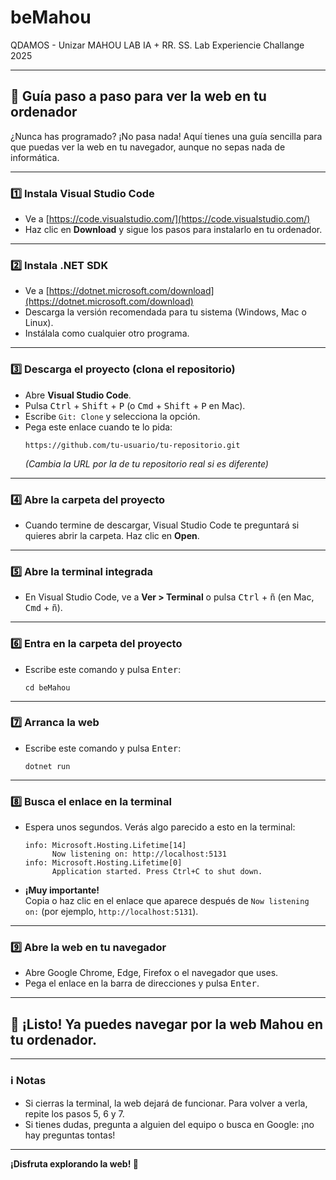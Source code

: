 # beMahou

QDAMOS - Unizar MAHOU LAB IA + RR. SS. Lab Experiencie Challange 2025

---

## 🚀 Guía paso a paso para ver la web en tu ordenador

¿Nunca has programado? ¡No pasa nada! Aquí tienes una guía sencilla para que puedas ver la web en tu navegador, aunque no sepas nada de informática.

---

### 1️⃣ Instala Visual Studio Code

- Ve a [https://code.visualstudio.com/](https://code.visualstudio.com/)
- Haz clic en **Download** y sigue los pasos para instalarlo en tu ordenador.

---

### 2️⃣ Instala .NET SDK

- Ve a [https://dotnet.microsoft.com/download](https://dotnet.microsoft.com/download)
- Descarga la versión recomendada para tu sistema (Windows, Mac o Linux).
- Instálala como cualquier otro programa.

---

### 3️⃣ Descarga el proyecto (clona el repositorio)

- Abre **Visual Studio Code**.
- Pulsa <kbd>Ctrl</kbd> + <kbd>Shift</kbd> + <kbd>P</kbd> (o <kbd>Cmd</kbd> + <kbd>Shift</kbd> + <kbd>P</kbd> en Mac).
- Escribe `Git: Clone` y selecciona la opción.
- Pega este enlace cuando te lo pida:  
  ```
  https://github.com/tu-usuario/tu-repositorio.git
  ```
  *(Cambia la URL por la de tu repositorio real si es diferente)*

---

### 4️⃣ Abre la carpeta del proyecto

- Cuando termine de descargar, Visual Studio Code te preguntará si quieres abrir la carpeta. Haz clic en **Open**.

---

### 5️⃣ Abre la terminal integrada

- En Visual Studio Code, ve a **Ver > Terminal** o pulsa <kbd>Ctrl</kbd> + <kbd>ñ</kbd> (en Mac, <kbd>Cmd</kbd> + <kbd>ñ</kbd>).

---

### 6️⃣ Entra en la carpeta del proyecto

- Escribe este comando y pulsa <kbd>Enter</kbd>:
  ```
  cd beMahou
  ```

---

### 7️⃣ Arranca la web

- Escribe este comando y pulsa <kbd>Enter</kbd>:
  ```
  dotnet run
  ```

---

### 8️⃣ Busca el enlace en la terminal

- Espera unos segundos. Verás algo parecido a esto en la terminal:
  ```
  info: Microsoft.Hosting.Lifetime[14]
        Now listening on: http://localhost:5131
  info: Microsoft.Hosting.Lifetime[0]
        Application started. Press Ctrl+C to shut down.
  ```
- **¡Muy importante!**  
  Copia o haz clic en el enlace que aparece después de `Now listening on:` (por ejemplo, `http://localhost:5131`).

---

### 9️⃣ Abre la web en tu navegador

- Abre Google Chrome, Edge, Firefox o el navegador que uses.
- Pega el enlace en la barra de direcciones y pulsa <kbd>Enter</kbd>.

---

## 🎉 ¡Listo! Ya puedes navegar por la web Mahou en tu ordenador.

---

### ℹ️ Notas

- Si cierras la terminal, la web dejará de funcionar. Para volver a verla, repite los pasos 5, 6 y 7.
- Si tienes dudas, pregunta a alguien del equipo o busca en Google: ¡no hay preguntas tontas!

---

**¡Disfruta explorando la web! 🍻**
